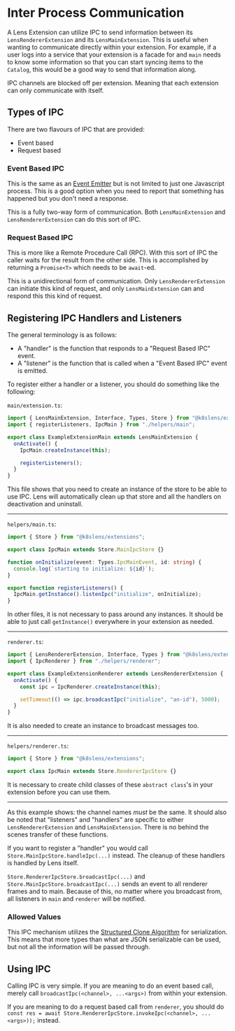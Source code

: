 # Inter Process Communication

A Lens Extension can utilize IPC to send information between its `LensRendererExtension` and its `LensMainExtension`.
This is useful when wanting to communicate directly within your extension.
For example, if a user logs into a service that your extension is a facade for and `main` needs to know some information so that you can start syncing items to the `Catalog`, this would be a good way to send that information along.

IPC channels are blocked off per extension.
Meaning that each extension can only communicate with itself.

## Types of IPC

There are two flavours of IPC that are provided:

- Event based
- Request based

### Event Based IPC

This is the same as an [Event Emitter](https://nodejs.org/api/events.html#events_class_eventemitter) but is not limited to just one Javascript process.
This is a good option when you need to report that something has happened but you don't need a response.

This is a fully two-way form of communication.
Both `LensMainExtension` and `LensRendererExtension` can do this sort of IPC.

### Request Based IPC

This is more like a Remote Procedure Call (RPC).
With this sort of IPC the caller waits for the result from the other side.
This is accomplished by returning a `Promise<T>` which needs to be `await`-ed.

This is a unidirectional form of communication.
Only `LensRendererExtension` can initiate this kind of request, and only `LensMainExtension` can and respond this this kind of request.

## Registering IPC Handlers and Listeners

The general terminology is as follows:

- A "handler" is the function that responds to a "Request Based IPC" event.
- A "listener" is the function that is called when a "Event Based IPC" event is emitted.

To register either a handler or a listener, you should do something like the following:

`main/extension.ts`:
```typescript
import { LensMainExtension, Interface, Types, Store } from "@k8slens/extensions";
import { registerListeners, IpcMain } from "./helpers/main";

export class ExampleExtensionMain extends LensMainExtension {
  onActivate() {
    IpcMain.createInstance(this);

    registerListeners();
  }
}
```

This file shows that you need to create an instance of the store to be able to use IPC.
Lens will automatically clean up that store and all the handlers on deactivation and uninstall.

---

`helpers/main.ts`:
```typescript
import { Store } from "@k8slens/extensions";

export class IpcMain extends Store.MainIpcStore {}

function onInitialize(event: Types.IpcMainEvent, id: string) {
  console.log(`starting to initialize: ${id}`);
}

export function registerListeners() {
  IpcMain.getInstance().listenIpc("initialize", onInitialize);
}
```

In other files, it is not necessary to pass around any instances.
It should be able to just call `getInstance()` everywhere in your extension as needed.

---

`renderer.ts`:
```typescript
import { LensRendererExtension, Interface, Types } from "@k8slens/extensions";
import { IpcRenderer } from "./helpers/renderer";

export class ExampleExtensionRenderer extends LensRendererExtension {
  onActivate() {
    const ipc = IpcRenderer.createInstance(this);

    setTimeout(() => ipc.broadcastIpc("initialize", "an-id"), 5000);
  }
}
```

It is also needed to create an instance to broadcast messages too.

---

`helpers/renderer.ts`:
```typescript
import { Store } from "@k8slens/extensions";

export class IpcMain extends Store.RendererIpcStore {}
```

It is necessary to create child classes of these `abstract class`'s in your extension before you can use them.

---

As this example shows: the channel names *must* be the same.
It should also be noted that "listeners" and "handlers" are specific to either `LensRendererExtension` and `LensMainExtension`.
There is no behind the scenes transfer of these functions.

If you want to register a "handler" you would call `Store.MainIpcStore.handleIpc(...)` instead.
The cleanup of these handlers is handled by Lens itself.

`Store.RendererIpcStore.broadcastIpc(...)` and `Store.MainIpcStore.broadcastIpc(...)` sends an event to all renderer frames and to main.
Because of this, no matter where you broadcast from, all listeners in `main` and `renderer` will be notified.

### Allowed Values

This IPC mechanism utilizes the [Structured Clone Algorithm](developer.mozilla.org/en-US/docs/Web/API/Web_Workers_API/Structured_clone_algorithm) for serialization.
This means that more types than what are JSON serializable can be used, but not all the information will be passed through.

## Using IPC

Calling IPC is very simple.
If you are meaning to do an event based call, merely call `broadcastIpc(<channel>, ...<args>)` from within your extension.

If you are meaning to do a request based call from `renderer`, you should do `const res = await Store.RendererIpcStore.invokeIpc(<channel>, ...<args>));` instead.
